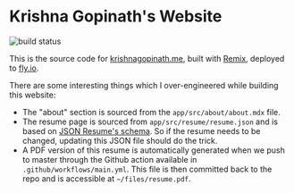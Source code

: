 # Krishna Gopinath's Website

![build status](https://github.com/krishnagopinath/website/workflows/Build%20website/badge.svg)

This is the source code for [krishnagopinath.me](https://krishnagopinath.me), built with [Remix](remix.run), deployed to [fly.io](https://fly.io).

There are some interesting things which I over-engineered while building this website:

* The "about" section is sourced from the `app/src/about/about.mdx` file.
* The resume page is sourced from `app/src/resume/resume.json` and is based on [JSON Resume's schema](https://jsonresume.org/schema/). So if the resume needs to be changed, updating this JSON file should do the trick.
* A PDF version of this resume is automatically generated when we push to master through the Github action available in `.github/workflows/main.yml`. This file is then committed back to the repo and is accessible at `~/files/resume.pdf`.
